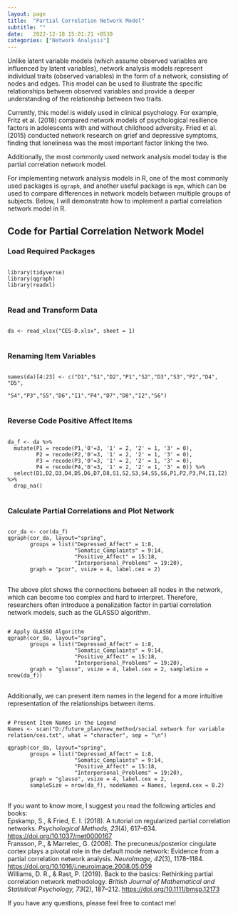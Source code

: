 ```yaml
---
layout: page
title:  "Partial Correlation Network Model"
subtitle: ""
date:   2022-12-18 15:01:21 +0530
categories: ["Network Analysis"]
---
```



<p>Unlike latent variable models (which assume observed variables are influenced by latent variables), network analysis models represent individual traits (observed variables) in the form of a network, consisting of nodes and edges. This model can be used to illustrate the specific relationships between observed variables and provide a deeper understanding of the relationship between two traits.</p>

<p>Currently, this model is widely used in clinical psychology. For example, Fritz et al. (2018) compared network models of psychological resilience factors in adolescents with and without childhood adversity. Fried et al. (2015) conducted network research on grief and depressive symptoms, finding that loneliness was the most important factor linking the two.</p>

<p>Additionally, the most commonly used network analysis model today is the partial correlation network model.</p>
<p>For implementing network analysis models in R, one of the most commonly used packages is <code>qgraph</code>, and another useful package is <code>mgm</code>, which can be used to compare differences in network models between multiple groups of subjects. Below, I will demonstrate how to implement a partial correlation network model in R.</p>

<h2><strong>Code for Partial Correlation Network Model</strong></h2>
<h3><strong>Load Required Packages</strong></h3>
<pre>
<code>
library(tidyverse)
library(qgraph)
library(readxl)
</code>
</pre>

<h3><strong>Read and Transform Data</strong></h3>
<pre>
<code>
da <- read_xlsx("CES-D.xlsx", sheet = 1)
</code>
</pre>

<h3><strong>Renaming Item Variables</strong></h3>
<pre>
<code>
names(da)[4:23] <- c("D1","S1","D2","P1","S2","D3","S3","P2","D4", "D5", 
                     "S4","P3","S5","D6","I1","P4","D7","D8","I2","S6")
</code>
</pre>

<h3><strong>Reverse Code Positive Affect Items</strong></h3>
<pre>
<code>
da_f <- da %>%   
  mutate(P1 = recode(P1,'0'=3, '1' = 2, '2' = 1, '3' = 0),         
         P2 = recode(P2,'0'=3, '1' = 2, '2' = 1, '3' = 0),         
         P3 = recode(P3,'0'=3, '1' = 2, '2' = 1, '3' = 0),         
         P4 = recode(P4,'0'=3, '1' = 2, '2' = 1, '3' = 0)) %>%   
  select(D1,D2,D3,D4,D5,D6,D7,D8,S1,S2,S3,S4,S5,S6,P1,P2,P3,P4,I1,I2) %>%   
  drop_na()
</code>
</pre>

<h3><strong>Calculate Partial Correlations and Plot Network</strong></h3>
<pre>
<code>
cor_da <- cor(da_f)
qgraph(cor_da, layout="spring",       
       groups = list("Depressed_Affect" = 1:8,                       
                     "Somatic_Complaints" = 9:14,                     
                     "Positive_Affect" = 15:18,                     
                     "Interpersonal_Problems" = 19:20),       
       graph = "pcor", vsize = 4, label.cex = 2)
</code>
</pre>

<p>The above plot shows the connections between all nodes in the network, which can become too complex and hard to interpret. Therefore, researchers often introduce a penalization factor in partial correlation network models, such as the GLASSO algorithm.</p>

<pre>
<code>
# Apply GLASSO Algorithm
qgraph(cor_da, layout="spring",       
       groups = list("Depressed_Affect" = 1:8,                       
                     "Somatic_Complaints" = 9:14,                     
                     "Positive_Affect" = 15:18,                     
                     "Interpersonal_Problems" = 19:20),       
       graph = "glasso", vsize = 4, label.cex = 2, sampleSize = nrow(da_f))
</code>
</pre>

<p>Additionally, we can present item names in the legend for a more intuitive representation of the relationships between items.</p>

<pre>
<code>
# Present Item Names in the Legend
Names <- scan("D:/future_plan/new_method/social network for variable relation/ces.txt", what = "character", sep = "\n")

qgraph(cor_da, layout="spring",                 
       groups = list("Depressed_Affect" = 1:8,                                
                     "Somatic_Complaints" = 9:14,                               
                     "Positive_Affect" = 15:18,                               
                     "Interpersonal_Problems" = 19:20),                  
       graph = "glasso", vsize = 4, label.cex = 2,                 
       sampleSize = nrow(da_f), nodeNames = Names, legend.cex = 0.2)
</code>
</pre>


<p>If you want to know more, I suggest you read the following articles and books:
<br>Epskamp, S., & Fried, E. I. (2018). A tutorial on regularized partial correlation networks. <i>Psychological Methods, 23</i>(4), 617–634. <a href="https://doi.org/10.1037/met0000167">https://doi.org/10.1037/met0000167</a>
<br>Fransson, P., & Marrelec, G. (2008). The precuneus/posterior cingulate cortex plays a pivotal role in the default mode network: Evidence from a partial correlation network analysis. <i>NeuroImage, 42</i>(3), 1178–1184. <a href="https://doi.org/10.1016/j.neuroimage.2008.05.059">https://doi.org/10.1016/j.neuroimage.2008.05.059</a>
<br>Williams, D. R., & Rast, P. (2019). Back to the basics: Rethinking partial correlation network methodology. <i>British Journal of Mathematical and Statistical Psychology, 73</i>(2), 187–212. <a href="https://doi.org/10.1111/bmsp.12173">https://doi.org/10.1111/bmsp.12173</a>

<p>If you have any questions, please feel free to contact me!</p>
